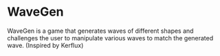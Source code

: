 # WaveGen
WaveGen is a game that generates waves of different shapes and challenges the user to manipulate various waves to match the generated wave. (Inspired by Kerflux)
